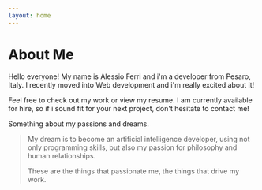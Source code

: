 ```yaml
---
layout: home
---
```

# About Me

Hello everyone! My name is Alessio Ferri and i'm a developer from Pesaro, Italy.
I recently moved into Web development and i'm really excited about it!

Feel free to check out my work or view my resume.
I am currently available for hire, so if i sound fit for your next project, don't hesitate to contact me!

Something about my passions and dreams.
>
>My dream is to become an artificial intelligence developer, using not only programming skills, but also my passion for philosophy and human relationships.
>
>These are the things that passionate me, the things that drive my work.
>
>
